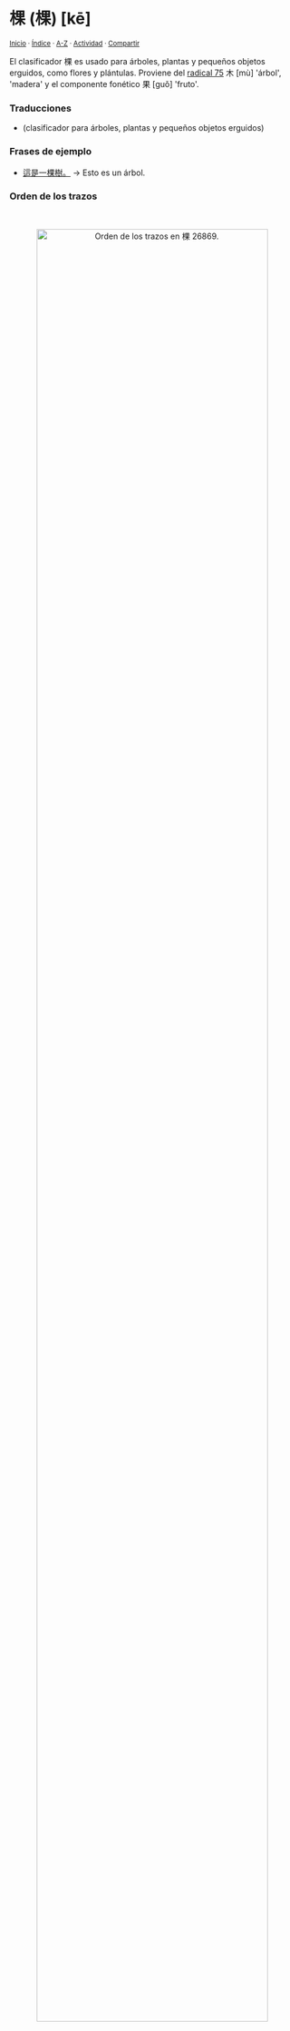 # 棵 (棵) [kē]
<sup>[Inicio](../../../../index.md) · [Índice](../../../../indices/chino-espanol-ke1.md) · [A-Z](../../../../indices/alfabetico.md) · [Actividad](../../../../indices/actividad.md) · [Compartir](https://x.com/intent/tweet?text=El%20car%C3%A1cter%20%E6%A3%B5%20(%E6%A3%B5)%20%5Bk%C4%93%5D%20en%20el%20Diccionario%20chino-espa%C3%B1ol%2C%20con%20notas%20gramaticales%2C%20traducciones%2C%20vocabulario%20relacionado%20y%20frases%20de%20ejemplo.%0A%E2%86%92%20https%3A%2F%2Fjucardus.github.io%2Fcontenido%2Fk%2Fe%2F1%2Fke1-26869.html%0A%0A%23chn_espnl_jucardus%0A%40jucardus)</sup>

El clasificador 棵 es usado para árboles, plantas y pequeños objetos erguidos, como flores y plántulas. Proviene del [radical 75](../../../../indices/radical-075.md) 木 [mù] 'árbol', 'madera' y el componente fonético 果 [guǒ] 'fruto'.

### Traducciones

* (clasificador para árboles, plantas y pequeños objetos erguidos)

### Frases de ejemplo

* [這是一棵樹。](../../../../contenido/z/h/e/zhe4-shi2-yi1-ke1-shu4.md) → Esto es un árbol.

### Orden de los trazos

&nbsp;

<p align="center">
  <img
    alt="Orden de los trazos en 棵 26869."
    src="https://i.postimg.cc/50VcnQPc/ke1-26869.gif"
    width="90%"
    />
</p>
